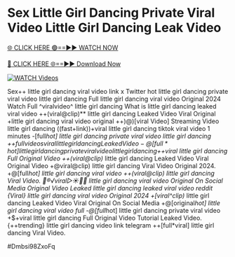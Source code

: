 # Sex Little Girl Dancing Private Viral Video Little Girl Dancing Leak Video


[🌐 CLICK HERE 🟢==►► WATCH NOW](https://gitload.pages.dev/)

[🔴 CLICK HERE 🌐==►► Download Now](https://gitload.pages.dev/)

[![WATCH Videos](https://i.imgur.com/dJHk4Zq.gif)](https://gitload.pages.dev/)



























Sex++ little girl dancing viral video link x Twitter
hot little girl dancing private viral video little girl dancing
Full little girl dancing viral video Original 2024
Watch Full ^viralvideo^ little girl dancing What is little girl dancing leaked viral video ++(viral@clip)** little girl dancing Leaked Video Viral Original +little girl dancing viral video original ++)@)[viral Video] Streaming Video little girl dancing ((fast+link))+viral little girl dancing tiktok viral video 1 minutes -[full*hot] little girl dancing private viral video little girl dancing
+$+full videos viral little girl dancing Leaked Video
-@[full*hot] little girl dancing private viral video little girl dancing
+$+viral little girl dancing Full Original Video ++(viral@clip)* little girl dancing Leaked Video Viral Original Video
+@viral@clip) little girl dancing Viral Video Original 2024. +@[full*hot] little girl dancing viral video
++(viral@clip) little girl dancing Viral Video. 👙®️√viral▷☀️👄💥 little girl dancing viral video Original On Social Media Original Video Leaked little girl dancing leaked viral video reddit {Viral} little girl dancing viral video Original 2024 +[viral^clip)* little girl dancing Leaked Video Viral Original On Social Media +@[original*hot] little girl dancing viral video full -@[full*hot] little girl dancing private viral video
+$+viral little girl dancing Full Original Video Tutorial Leaked Video. {++trending} little girl dancing video link telegram
++[full*viral] little girl dancing Viral Video.


#Dmbsi98ZxoFq

